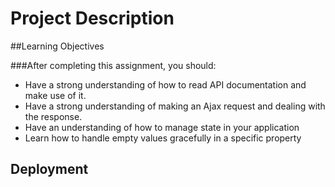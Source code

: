 # Project Description

##Learning Objectives

###After completing this assignment, you should:

- Have a strong understanding of how to read API documentation and make use of it.
- Have a strong understanding of making an Ajax request and dealing with the response.
- Have an understanding of how to manage state in your application
- Learn how to handle empty values gracefully in a specific property


## Deployment
